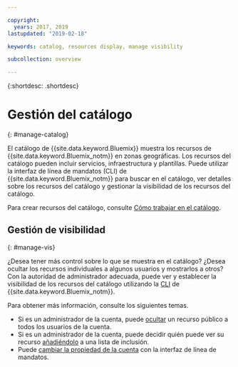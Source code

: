 ```yaml
---

copyright:
  years: 2017, 2019
lastupdated: "2019-02-18"

keywords: catalog, resources display, manage visibility

subcollection: overview

---
```


{:shortdesc: .shortdesc}

# Gestión del catálogo
{: #manage-catalog}

El catálogo de {{site.data.keyword.Bluemix}} muestra los recursos de {{site.data.keyword.Bluemix_notm}} en zonas geográficas. Los recursos del catálogo pueden incluir servicios, infraestructura y plantillas. Puede utilizar la interfaz de línea de mandatos (CLI) de {{site.data.keyword.Bluemix_notm}} para buscar en el catálogo, ver detalles sobre los recursos del catálogo y gestionar la visibilidad de los recursos del catálogo.

Para crear recursos del catálogo, consulte [Cómo trabajar en el catálogo](/docs/overview?topic=overview-ui#catalogcreate).

## Gestión de visibilidad
{: #manage-vis}

¿Desea tener más control sobre lo que se muestra en el catálogo? ¿Desea ocultar los recursos individuales a algunos usuarios y mostrarlos a otros? Con la autoridad de administrador adecuada, puede ver y establecer la visibilidad de los recursos del catálogo utilizando la [CLI](/docs/cli/reference/ibmcloud?topic=cloud-cli-overview) de {{site.data.keyword.Bluemix_notm}}.

Para obtener más información, consulte los siguientes temas.

* Si es un administrador de la cuenta, puede [ocultar](/docs/account?topic=account-exclude) un recurso público a todos los usuarios de la cuenta.
* Si es un administrador de la cuenta, puede decidir quién puede ver su recurso [añadiéndolo](/docs/account?topic=account-include) a una lista de inclusión.
* Puede [cambiar la propiedad de la cuenta](/docs/account?topic=account-include#owners) con la interfaz de línea de mandatos.
